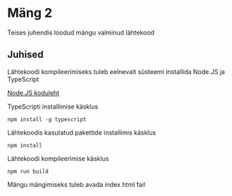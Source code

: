 # Mäng 2

Teises juhendis loodud mängu valminud lähtekood

## Juhised

Lähtekoodi kompileerimiseks tuleb eelnevalt süsteemi installida Node.JS ja TypeScript

[Node.JS koduleht](https://nodejs.org/en/)

TypeScripti installimise käsklus

`npm install -g typescript`

Lähtekoodis kasutatud pakettide installimis käsklus

`npm install`

Lähtekoodi kompileerimise käsklus

`npm run build`

Mängu mängimiseks tuleb avada index.html fail

